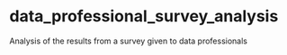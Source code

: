 # data_professional_survey_analysis
 Analysis of the results from a survey given to data professionals

